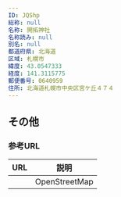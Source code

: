 ```yaml
---
ID: JQShp
総称: null
名称: 開拓神社
名称読み: null
別名: null
都道府県: 北海道
区域: 札幌市
緯度: 43.0547333
経度: 141.3115775
郵便番号: 0640959
住所: 北海道札幌市中央区宮ケ丘４７４
---
```


## その他

### 参考URL

| URL | 説明          |
| --- | ------------- |
|     | OpenStreetMap |
